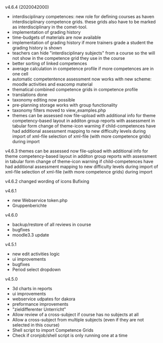 v4.6.4 (2020042000)
- interdisciplinary competences: new role for defining courses as haven interdisciplinary competence grids. these grids also have to be marked as interdisciplinary in the comet-tool.
- implementation of grading history
- time-budgets of materials are now available
- implementation of grading history if more trainers grade a student the grading history is shown
- teachers can hide "interdisciplinary subjects" from a course so the will not show in the competence grid they use in the course
- better sorting of linked competences
- average calculation in competence profile if more competences are in one cell
- automatic competentence assessment now works with new scheme: moodle activities and exacomp material
- thematical combined competence grids in competence profile
- translations done
- taxonomy editing now possible
- pre-planning storage works with group functionality
- taxonomy filters moved to view_examples.php
- themes can be assessed now file-upload with additional info for theme competency-based layout in additon group reports with assessment in tabular form change of theme-icon warning if child-competences have had additional assessment mapping to new difficulty levels during import of xml-file selection of xml-file (with more competence grids) during import

v4.6.3
themes can be assessed now
file-upload with additional info for theme
competency-based layout in additon
group reports with assessment in tabular form
change of theme-icon
warning if child-competences have had additional assessment
mapping to new difficulty levels during import of xml-file
selection of xml-file (with more competence grids) during import

v4.6.2
changed wording of icons
Bufixing

v4.6.1
* new Webservice token.php
* Gruppenberichte

v4.6.0
* backup/restore of all reviews in course
* bugfixes
* moodle3.3 update

v4.5.1
* new edit activities logic
* ui improvements
* bugfixes
* Period select dropdown

v4.5.0
* 3d charts in reports
* ui improvements
* webservice udpates for dakora
* preformance improvements
* "zieldifferenter Unterricht"
* Allow review of a cross-subject if course has no subjects at all
* Allow a cross-subject from multiple subjects (even if they are not selected in this course)
* Shell script to import Competence Grids
* Check if cronjob/shell script is only running one at a time